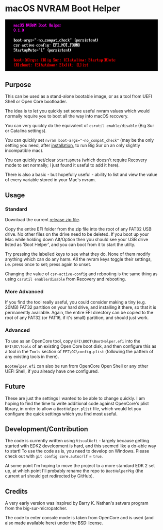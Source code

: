 # macOS NVRAM Boot Helper

![screenshot](./images/screenshot.png?raw=true)

## Purpose

This can be used as a stand-alone bootable image, or as a tool from UEFI Shell or Open Core bootloader.

The idea is to let you quickly set some useful nvram values which would normally require you to boot all the way into macOS recovery.

You can very quickly do the equivalent of `csrutil enable/disable` (Big Sur or Catalina settings).

You can quickly set `nvram boot-args="-no_compat_check"` (may be the only setting you need, after [installation](...), to run Big Sur on an only slightly incompatible mac).

You can quickly set/clear `StartupMute` (which doesn't require Recovery mode to set normally; I just found it useful to add it here).

There is also a basic - but hopefully useful - ability to list and view the value of every variable stored in your Mac's nvram.

## Usage

### Standard

Download the current [release zip file](...).

Copy the entire EFI folder from the zip file into the root of any FAT32 USB drive. No other files on the drive need to be deleted. If you boot up your Mac while holding down Alt/Option then you should see your USB drive listed as 'Boot Helper', and you can boot from it to start the utilty.

Try pressing the labelled keys to see what they do. None of them modify anything which can do any harm. All the nvram keys toggle their settings, i.e. press once to set; press again to unset.

Changing the value of `csr-active-config` and rebooting is the same thing as using `csrutil enable/disable` from Recovery and rebooting.

### More Advanced

If you find the tool really useful, you could consider making a tiny (e.g. 20MB) FAT32 partition on your hard drive, and installing it there, so that it is permanently available. Again, the entire EFI directory can be copied to the root of any FAT32 (or FAT16, if it's small) partition, and should just work.

### Advanced

To use as an OpenCore tool, copy `EFI\BOOT\BootHelper.efi` into the `EFI\OC\Tools` of an existing Open Core boot disk, and then configure this as a tool in the `Tools` section of `EFI\OC\config.plist` (following the pattern of any existing tools in there).

`BootHelper.efi` can also be run from OpenCore Open Shell or any other UEFI Shell, if you already have one configured.

## Future

These are just the settings I wanted to be able to change quickly. I am hoping to find the time to write additional code against OpenCore's plist library, in order to allow a `BootHelper.plist` file, which would let you configure the quick settings which you find most useful.

## Development/Contribution

The code is currently written using `VisualUefi` - largely because getting started with EDK2 development is hard, and this seemed like a do-able way to start! To use the code as is, you need to develop on Windows. Please check out with `git config core.autocrlf` = `true`.

At some point I'm hoping to move the project to a more standard EDK 2 set up, at which point I'll probably rename the repo to `BootHelperPkg` (the current url should get redirected by GitHub).

## Credits

A very early version was inspired by Barry K. Nathan's setvars program from the big-sur-micropatcher.

The code to enter console mode is taken from OpenCore and is used (and also made available here) under the BSD license.
